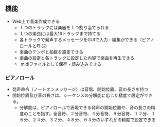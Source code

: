 ## 機能

- Web上で音楽作成できる
  - １つのトラックには楽器を１つ割り当てられる
  - １つの楽曲には最大16トラックまで持てる
  - 各トラックで発声するメッセージをGUIで入力・編集ができる（ピアノロールと呼ぶ）
  - 楽曲のテンポと拍数を設定できる
  - 楽曲の設定と各トラックに設定した内容で楽曲を再生できる
  - .midiファイルとして保存・読み込みできる

### ピアノロール

- 発声命令（ノートオンメッセージ）は音階、開始位置、音の長さを持つ
- 開始位置及び音の長さは、シーケンスの分解能に応じた精度で設定ができる。
  - 分解能は、ピアノロールで表現できる発声の開始位置や、音の長さの精度のことを指す。全音符、２分音符、４分音符、８分音符、１２分、１６分、２４分、３２分、４８分、６４分のいずれかの精度で設定できる